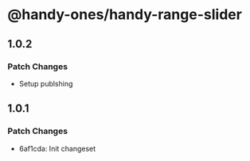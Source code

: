 # @handy-ones/handy-range-slider

## 1.0.2

### Patch Changes

- Setup publshing

## 1.0.1

### Patch Changes

- 6af1cda: Init changeset
